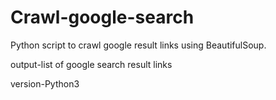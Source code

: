 # Crawl-google-search
Python script to crawl google result links using BeautifulSoup.

output-list of google search result links

version-Python3
